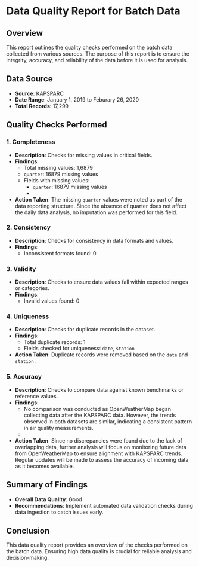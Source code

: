 # Data Quality Report for Batch Data

## Overview
This report outlines the quality checks performed on the batch data collected from various sources. The purpose of this report is to ensure the integrity, accuracy, and reliability of the data before it is used for analysis.

## Data Source
- **Source**: KAPSPARC  
- **Date Range**: January 1, 2019 to Feburary 26, 2020
- **Total Records**: 17,299

## Quality Checks Performed

### 1. Completeness
- **Description**: Checks for missing values in critical fields.
- **Findings**:
  - Total missing values: 1,6879
  - `quarter`: 16879 missing values
  - Fields with missing values:
    - `quarter`: 16879 missing values
    -
- **Action Taken**: The missing `quarter` values were noted as part of the data reporting structure. Since the absence of quarter does not affect the daily data analysis, no imputation was performed for this field.

### 2. Consistency
- **Description**: Checks for consistency in data formats and values.
- **Findings**:
  - Inconsistent formats found: 0
 
### 3. Validity
- **Description**: Checks to ensure data values fall within expected ranges or categories.
- **Findings**:
  - Invalid values found: 0
    
### 4. Uniqueness
- **Description**: Checks for duplicate records in the dataset.
- **Findings**:
  - Total duplicate records: 1
  - Fields checked for uniqueness: `date`, `station`
- **Action Taken**: Duplicate records were removed based on the `date` and `station` .

### 5. Accuracy
- **Description**: Checks to compare data against known benchmarks or reference values.
- **Findings**:
  - No comparison was conducted as OpenWeatherMap began collecting data after the KAPSPARC data. However, the trends observed in both datasets are similar, indicating a consistent pattern in air quality measurements.
  - 
- **Action Taken**: Since no discrepancies were found due to the lack of overlapping data, further analysis will focus on monitoring future data from OpenWeatherMap to ensure alignment with KAPSPARC trends. Regular updates will be made to assess the accuracy of incoming data as it becomes available.

## Summary of Findings
- **Overall Data Quality**: Good
- **Recommendations**: Implement automated data validation checks during data ingestion to catch issues early.

## Conclusion
This data quality report provides an overview of the checks performed on the batch data. Ensuring high data quality is crucial for reliable analysis and decision-making.






